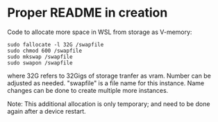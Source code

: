 # Proper README in creation

Code to allocate more space in WSL from storage as V-memory:

```
sudo fallocate -l 32G /swapfile
sudo chmod 600 /swapfile
sudo mkswap /swapfile
sudo swapon /swapfile
```

where 32G refers to 32Gigs of storage tranfer as vram. Number can be adjusted as needed. "swapfile" is a file name for this instance. Name changes can be done to create multiple more instances.

Note: This additional allocation is only temporary; and need to be done again after a device restart.
